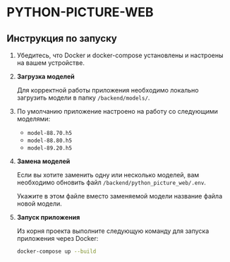 # PYTHON-PICTURE-WEB

## Инструкция по запуску

1. Убедитесь, что Docker и docker-compose установлены и настроены на вашем устройстве.


2. **Загрузка моделей**

   Для корректной работы приложения необходимо локально загрузить модели в папку `/backend/models/`. 


3. По умолчанию приложение настроено на работу со следующими моделями:

   - `model-88.70.h5`
   - `model-88.80.h5`
   - `model-89.20.h5`


4. **Замена моделей**

   Если вы хотите заменить одну или несколько моделей, вам необходимо обновить файл `/backend/python_picture_web/.env`. 

   Укажите в этом файле вместо заменяемой модели название файла новой модели.


5. **Запуск приложения**

   Из корня проекта выполните следующую команду для запуска приложения через Docker:

   ```bash
   docker-compose up --build
